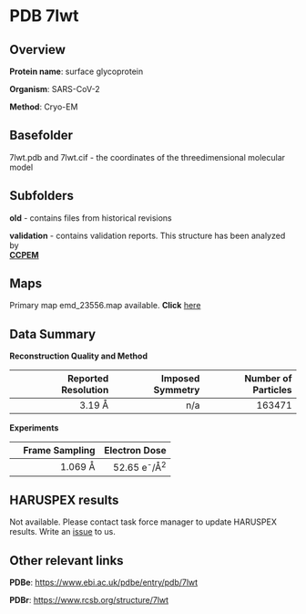 # PDB 7lwt

## Overview

**Protein name**: surface glycoprotein

**Organism**: SARS-CoV-2

**Method**: Cryo-EM



## Basefolder

7lwt.pdb and 7lwt.cif - the coordinates of the threedimensional molecular model

## Subfolders



**old** - contains files from historical revisions

**validation** - contains validation reports. This structure has been analyzed by <br>     [**CCPEM**](https://github.com/thorn-lab/coronavirus_structural_task_force/tree/master/pdb/surface_glycoprotein/SARS-CoV-2/7lwt/validation/ccpem-validation)



## Maps

Primary map emd_23556.map available. **Click** [here](http://ftp.wwpdb.org/pub/emdb/structures/EMD-23556/map/) 

## Data Summary
**Reconstruction Quality and Method**

|   | Reported Resolution | Imposed Symmetry | Number of Particles |
|---|-------------:|----------------:|--------------:|
|   |3.19 Å|n/a|163471|

**Experiments**

|   | Frame Sampling | Electron Dose |
|---|-------------:|----------------:|
|   |1.069 Å|52.65 e<sup>-</sup>/Å<sup>2</sup>|

## HARUSPEX results

Not available. Please contact task force manager to update HARUSPEX results. Write an [issue](https://github.com/thorn-lab/coronavirus_structural_task_force/issues) to us.

## Other relevant links 
**PDBe**:  https://www.ebi.ac.uk/pdbe/entry/pdb/7lwt
 
**PDBr**: https://www.rcsb.org/structure/7lwt 
